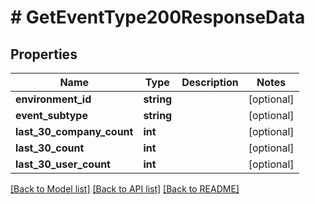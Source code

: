 # # GetEventType200ResponseData

## Properties

Name | Type | Description | Notes
------------ | ------------- | ------------- | -------------
**environment_id** | **string** |  | [optional]
**event_subtype** | **string** |  | [optional]
**last_30_company_count** | **int** |  | [optional]
**last_30_count** | **int** |  | [optional]
**last_30_user_count** | **int** |  | [optional]

[[Back to Model list]](../../README.md#models) [[Back to API list]](../../README.md#endpoints) [[Back to README]](../../README.md)
